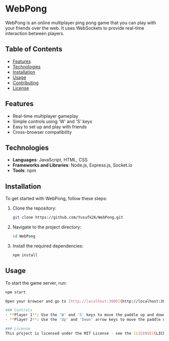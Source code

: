 # WebPong

WebPong is an online multiplayer ping pong game that you can play with your friends over the web. It uses WebSockets to provide real-time interaction between players.

## Table of Contents
- [Features](#features)
- [Technologies](#technologies)
- [Installation](#installation)
- [Usage](#usage)
- [Contributing](#contributing)
- [License](#license)

## Features
- Real-time multiplayer gameplay
- Simple controls using 'W' and 'S' keys
- Easy to set up and play with friends
- Cross-browser compatibility

## Technologies
- **Languages**: JavaScript, HTML, CSS
- **Frameworks and Libraries**: Node.js, Express.js, Socket.io
- **Tools**: npm

## Installation
To get started with WebPong, follow these steps:

1. Clone the repository:
    ```bash
    git clone https://github.com/Yusufk26/WebPong.git
    ```
2. Navigate to the project directory:
    ```bash
    cd WebPong
    ```
3. Install the required dependencies:
    ```bash
    npm install
    ```

## Usage
To start the game server, run:
```bash
npm start

Open your browser and go to [http://localhost:3000](http://localhost:3000). Share the URL with a friend to start playing.

### Controls
- **Player 1**: Use the 'W' and 'S' keys to move the paddle up and down.
- **Player 2**: Use the 'Up' and 'Down' arrow keys to move the paddle up and down.

### License
This project is licensed under the MIT License - see the [LICENSE](LICENSE) file for details.
